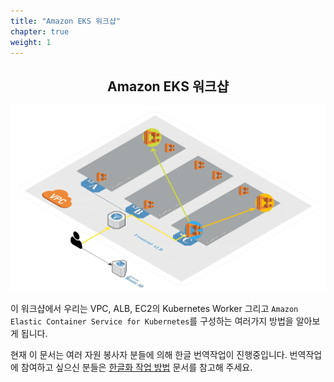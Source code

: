 ```yaml
---
title: "Amazon EKS 워크샵"
chapter: true
weight: 1
---
```


<div style="text-align: center"><h2>Amazon EKS 워크샵</h2></div>

![EKS](images/3-service-animated.gif)

이 워크샵에서 우리는 VPC, ALB, EC2의 Kubernetes Worker
그리고 `Amazon Elastic Container Service for Kubernetes`를 구성하는 여러가지 방법을 알아보게 됩니다.

현재 이 문서는 여러 자원 봉사자 분들에 의해 한글 번역작업이 진행중입니다. 번역작업에 참여하고 싶으신 분들은 [한글화 작업 방법](https://github.com/awskrug/eks-workshop/wiki/%ED%95%9C%EA%B8%80%ED%99%94-%EC%9E%91%EC%97%85-%EB%B0%A9%EB%B2%95) 문서를 참고해 주세요. 

